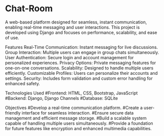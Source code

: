 # Chat-Room
A web-based platform designed for seamless, instant communication, enabling real-time messaging and user interactions. This project is developed using Django and focuses on performance, scalability, and ease of use.

Features
Real-Time Communication: Instant messaging for live discussions.
Group Interaction: Multiple users can engage in group chats simultaneously.
User Authentication: Secure login and account management for personalized experiences.
Privacy Options: Private messaging features for one-on-one conversations.
Scalability: Designed to handle multiple users efficiently.
Customizable Profiles: Users can personalize their accounts and settings.
Security: Includes form validation and custom error handling for enhanced safety.


Technologies Used
#Frontend: HTML, CSS, Bootstrap, JavaScript
#Backend: Django, Django Channels
#Database: SQLite

Objectives
#Develop a real-time communication platform.
#Create a user-friendly interface for seamless interaction.
#Ensure secure data management and efficient message storage.
#Build a scalable system capable of handling multiple users simultaneously.
#Provide a foundation for future features like encryption and enhanced multimedia capabilities.
